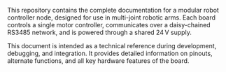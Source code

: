 This repository contains the complete documentation for a modular robot controller node, designed for use in multi-joint robotic arms. Each board controls a single motor controller, communicates over a daisy-chained RS3485 network, and is powered through a shared 24 V supply.

This document is intended as a technical reference during development, debugging, and integration. It provides detailed information on pinouts, alternate functions, and all key hardware features of the board.
